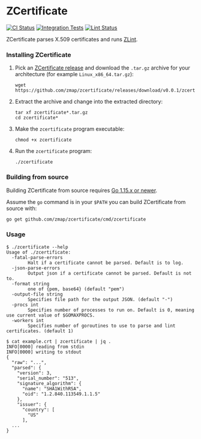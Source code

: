 # ZCertificate

[![CI Status](https://github.com/zmap/zcertificate/workflows/Go/badge.svg)](https://github.com/zmap/zcertificate/actions?query=workflow%3AGo)
[![Integration Tests](https://github.com/zmap/zcertificate/workflows/integration-test/badge.svg)](https://github.com/zmap/zcertificate/actions?query=workflow%3Aintegration-test)
[![Lint Status](https://github.com/zmap/zcertificate/workflows/golangci-lint/badge.svg)](https://github.com/zmap/zcertificate/actions?query=workflow%3Agolangci-lint)

ZCertificate parses X.509 certificates and runs [ZLint](https://github.com/zmap/zlint).

### Installing ZCertificate

1. Pick an [ZCertificate release][releases] and download the `.tar.gz` archive for
   your architecture (for example `Linux_x86_64.tar.gz`):

       wget https://github.com/zmap/zcertificate/releases/download/v0.0.1/zcertificate_0.0.1_Linux_x86_64.tar.gz

1. Extract the archive and change into the extracted directory:

       tar xf zcertificate*.tar.gz
       cd zcertificate*

1. Make the `zcertificate` program executable:

       chmod +x zcertificate 

1. Run the `zcertificate` program:

       ./zcertificate

[releases]: https://github.com/zmap/zcertificate/releases

### Building from source

Building ZCertificate from source requires [Go 1.15.x or
newer](https://golang.org/doc/install). 

Assume the `go` command is in your `$PATH` you can build ZCertificate from
source with:

```bash
go get github.com/zmap/zcertificate/cmd/zcertificate
```

### Usage

```
$ ./zcertificate --help
Usage of ./zcertificate:
  -fatal-parse-errors
    	Halt if a certificate cannot be parsed. Default is to log.
  -json-parse-errors
    	Output json if a certificate cannot be parsed. Default is not to.
  -format string
    	one of {pem, base64} (default "pem")
  -output-file string
    	Specifies file path for the output JSON. (default "-")
  -procs int
    	Specifies number of processes to run on. Default is 0, meaning use current value of $GOMAXPROCS.
  -workers int
    	Specifies number of goroutines to use to parse and lint certificates. (default 1)

$ cat example.crt | zcertificate | jq .
INFO[0000] reading from stdin
INFO[0000] writing to stdout
{
  "raw": "...",
  "parsed": {
    "version": 3,
    "serial_number": "513",
    "signature_algorithm": {
      "name": "SHA1WithRSA",
      "oid": "1.2.840.113549.1.1.5"
    },
    "issuer": {
      "country": [
        "US"
      ],
  ...
}
```
